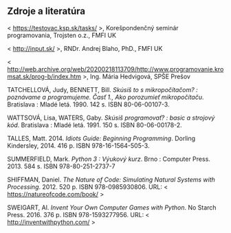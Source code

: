 ## Zdroje a literatúra

< https://testovac.ksp.sk/tasks/ >, Korešpondenčný seminár programovania, Trojsten o.z., FMFI UK

< http://input.sk/ >,  RNDr. Andrej Blaho, PhD., FMFI UK

< http://web.archive.org/web/20200218113709/http://www.programovanie.kromsat.sk/prog-b/index.htm >, Ing. Mária Hedvigová, SPŠE Prešov

TATCHELLOVÁ, Judy, BENNETT, Bill. *Skúsiš to s mikropočítačom? : poznávame a programujeme. Časť 1., Ako porozumieť mikropočítaču*. Bratislava : Mladé letá. 1990. 142 s. ISBN 80-06-00107-3.

WATTSOVÁ, Lisa, WATERS, Gaby. *Skúsiš programovať? : basic a strojový kód*. Bratislava : Mladé letá. 1991. 150 s. ISBN 80-06-00178-2.

TALLES, Matt. 2014. *Idiots Guide: Beginning Programming*. Dorling Kindersley, 2014. 416 p. ISBN 978-16-1564-505-3.

SUMMERFIELD, Mark. *Python 3 : Výukový kurz*. Brno : Computer Press. 2013. 584 s. ISBN 978-80-251-2737-7

SHIFFMAN, Daniel. *The Nature of Code: Simulating Natural Systems with Processing*. 2012. 520 p. ISBN 978-0985930806. URL: < https://natureofcode.com/book/ >

SWEIGART, Al.  *Invent Your Own Computer Games with Python*. No Starch Press. 2016. 376 p. ISBN 978-1593277956. URL: < http://inventwithpython.com/ > 
